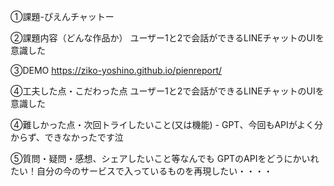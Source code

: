 ①課題-ぴえんチャットー

②課題内容（どんな作品か） ユーザー1と2で会話ができるLINEチャットのUIを意識した

③DEMO https://ziko-yoshino.github.io/pienreport/

④工夫した点・こだわった点 ユーザー1と2で会話ができるLINEチャットのUIを意識した

④難しかった点・次回トライしたいこと(又は機能) - GPT、今回もAPIがよく分からず、できなかったです泣

⑤質問・疑問・感想、シェアしたいこと等なんでも 
GPTのAPIをどうにかいれたい！自分の今のサービスで入っているものを再現したい・・・・
